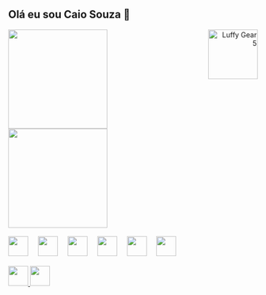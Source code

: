 <h2>Olá eu sou Caio Souza 👋</h2>

<!-- Container horizontal: Gráficos + Luffy -->
<div style="display: flex; align-items: flex-start; justify-content: space-between; flex-wrap: wrap;">

  <!-- Bloco dos gráficos -->
  <div align="left">
    <img src="https://github-readme-stats.vercel.app/api?username=Kai0ult&hide_title=false&hide_rank=false&show_icons=true&include_all_commits=false&count_private=true&disable_animations=false&theme=dracula&locale=en&hide_border=true&order=1" height="200" />
    <br>
    <img src="https://github-readme-stats.vercel.app/api/top-langs?username=Kai0ult&locale=en&hide_title=false&layout=compact&card_width=320&langs_count=5&theme=dracula&hide_border=true&order=2" height="200" />
  </div>

  <!-- Imagem do Luffy à direita dos gráficos -->
  <div align="right" style="margin-left: 20px;">
    <img src="https://i.pinimg.com/originals/67/2d/e0/672de06c2843a731a5451ba547f27403.gif" style="height: 100px;" alt="Luffy Gear 5" />
  </div>

</div>

<br>

<!-- Skills -->
<div align="left">
  <img src="https://skillicons.dev/icons?i=html" height="40" />
  <img width="12"/>
  <img src="https://skillicons.dev/icons?i=css" height="40" />
  <img width="12"/>
  <img src="https://skillicons.dev/icons?i=js" height="40" />
  <img width="12"/>
  <img src="https://skillicons.dev/icons?i=express" height="40" />
  <img width="12"/>
  <img src="https://skillicons.dev/icons?i=java" height="40" />
  <img width="12"/>
  <img src="https://skillicons.dev/icons?i=py" height="40" />
</div>

<br>

<!-- Redes sociais -->
<div>
  <a href="https://www.instagram.com/caiosouza58/" target="_blank">
    <img src="https://img.shields.io/static/v1?message=Instagram&logo=instagram&label=&color=E4405F&logoColor=white&labelColor=&style=for-the-badge" height="40" />
  </a>
  <a href="mailto:caiosouzza408@gmail.com" target="_blank">
    <img src="https://img.shields.io/static/v1?message=Gmail&logo=gmail&label=&color=D14619&logoColor=white&labelColor=&style=for-the-badge" height="40" />
  </a>
</div>
